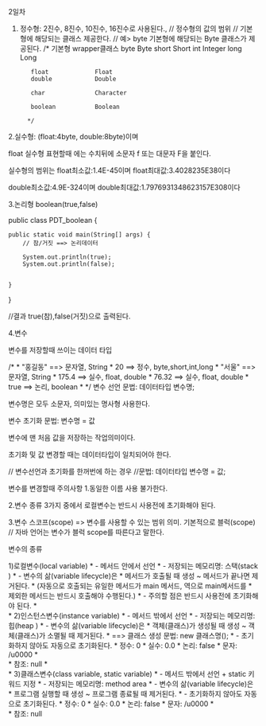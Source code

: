 2일차

1. 정수형: 2진수, 8진수, 10진수, 16진수로 사용된다., 
// 정수형의 값의 범위
		// 기본형에 해당되는 클래스 제공한다.
		// 예> byte 기본형에 해당되는 Byte 클래스가 제공된다.
		/*
		    기본형				wrapper클래스
		  byte			    Byte
		  short	            Short
		  int 				Integer
		  long				Long
		  
		  float			    Float
		  double            Double
		  
		  char				Character
		  
		  boolean	        Boolean
		  
		 */
     
     
 2.실수형:  (float:4byte, double:8byte)이며
 
 float 실수형 표현할때 에는 수치뒤에 소문자 f 또는 대문자 F을 붙인다.
 
 
 실수형의 범위는
float최소값:1.4E-45이며
float최대값:3.4028235E38이다

double최소값:4.9E-324이며
double최대값:1.7976931348623157E308이다


3.논리형 boolean(true,false)

public class PDT_boolean {

	public static void main(String[] args) {
		// 참/거짓 ==> 논리데이터
		
		System.out.println(true);
		System.out.println(false);
		
		
	}

}

//결과 true(참),false(거짓)으로 출력된다.


4.변수

변수를 저장할때 쓰이는 데이터 타입

/*
		 *   "홍길동" ==> 문자열, String
		 *   20     ==> 정수, byte,short,int,long
		 *   "서울"  ==> 문자열, String
		 *   175.4  ==> 실수, float, double
		 *   76.32  ==> 실수, float, double
		 *   true   ==> 논리, boolean
		 * 
 */
 변수 선언
문법: 데이터타입 변수명;
 
 변수명은 모두 소문자, 의미있는 명사형 사용한다.
 
 변수 초기화
 문법: 변수명 = 값
 
 변수에 맨 처음 값을 저장하는 작업의미이다.
 
  
초기화 및 값 변경할 때는 데이터타입이 일치되어야 한다.
 
 
 // 변수선언과 초기화를 한꺼번에 하는 경우
 //문법: 데이터타입  변수명 = 값;
 
 변수를 변경할때 주의사항
 1.동일한 이름 사용 불가한다.
 
 2.변수 종류 3가지 중에서 로컬변수는 반드시 사용전에 초기화해야 된다.
 
 3.변수 스코프(scope) => 변수를 사용할 수 있는 범위 의미. 기본적으로 블럭(scope)
		// 자바 언어는 변수가 블럭 scope를 따른다고 말한다.
 
 변수의 종류
 
 1)로컬변수(local variable)
		 *    - 메서드 안에서 선언
		 *    - 저장되는 메모리명: 스택(stack )
		 *    - 변수의 삶(variable lifecycle)은 
		 *      메서드가 호출될 때 생성 ~ 메서드가 끝나면 제거된다.
		 *      (자동으로 호출되는 유일한 메서드가 main 메서드, 역으로 main메서드를
		 *      제외한 메서드는 반드시 호출해야 수행된다.)
		 *    - 주의할 점은 반드시 사용전에 초기화해야 된다.
		 *      
		 *   2)인스턴스변수(instance variable)
		 *    - 메서드 밖에서 선언
		 *    - 저장되는 메모리명: 힙(heap )
		 *    - 변수의 삶(variable lifecycle)은 
		 *      객체(클래스)가 생성될 때 생성 ~ 객체(클래스)가 소멸될 때 제거된다.
		 *     ==> 클래스 생성 문법:   new 클래스명();
		 *    - 초기화하지 않아도 자동으로 초기화된다.
		 *     정수: 0
		 *     실수: 0.0
		 *     논리: false
		 *     문자: /u0000
		 *     
		 *     참조: null
		 *     
		 *   3)클래스변수(class variable, static variable)
		 *    - 메서드 밖에서 선언 + static 키워드 지정
		 *    - 저장되는 메모리명: method area
		 *    - 변수의 삶(variable lifecycle)은 
		 *     프로그램 실행할 때 생성 ~ 프로그램 종료될 때 제거된다.
		 *    - 초기화하지 않아도 자동으로 초기화된다.
		 *     정수: 0
		 *     실수: 0.0
		 *     논리: false
		 *     문자: /u0000
		 *     
		 *     참조: null  
     
     
     
